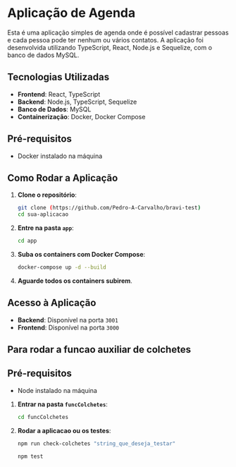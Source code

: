 # Aplicação de Agenda

Esta é uma aplicação simples de agenda onde é possível cadastrar pessoas e cada pessoa pode ter nenhum ou vários contatos. A aplicação foi desenvolvida utilizando TypeScript, React, Node.js e Sequelize, com o banco de dados MySQL.

## Tecnologias Utilizadas

- **Frontend**: React, TypeScript
- **Backend**: Node.js, TypeScript, Sequelize
- **Banco de Dados**: MySQL
- **Containerização**: Docker, Docker Compose

## Pré-requisitos

- Docker instalado na máquina

## Como Rodar a Aplicação

1. **Clone o repositório**:
    ```bash
    git clone (https://github.com/Pedro-A-Carvalho/bravi-test)
    cd sua-aplicacao
    ```

2. **Entre na pasta `app`**:
    ```bash
    cd app
    ```

3. **Suba os containers com Docker Compose**:
    ```bash
    docker-compose up -d --build
    ```

4. **Aguarde todos os containers subirem**.

## Acesso à Aplicação

- **Backend**: Disponível na porta `3001`
- **Frontend**: Disponível na porta `3000`

## Para rodar a funcao auxiliar de colchetes

## Pré-requisitos

- Node instalado na máquina

1. **Entrar na pasta `funcColchetes`**:
    ```bash
    cd funcColchetes
    ```

2. **Rodar a aplicacao ou os testes**:
    ```bash
    npm run check-colchetes "string_que_deseja_testar"
    ```
    ```bash
    npm test
    ```

